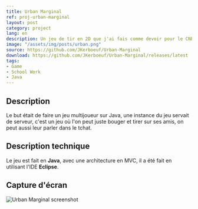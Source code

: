 ```yaml
---
title: Urban Marginal
ref: proj-urban-marginal
layout: post
category: project
lang: en
description: Un jeu de tir en 2D que j'ai fais comme devoir pour le CNED
image: "/assets/img/posts/urban.png"
source: https://github.com/JKerboeuf/Urban-Marginal
download: https://github.com/JKerboeuf/Urban-Marginal/releases/latest
tags:
- Game
- School Work
- Java
---
```


## Description

Le but était de faire un jeu multijoueur sur Java, une instance du jeu servait de serveur, c'est un jeu où l'on peut juste bouger et tirer sur ses amis, on peut aussi leur parler dans le tchat.

## Description technique

Le jeu est fait en **Java**, avec une architecture en MVC, il a été fait en utilisant l'IDE **Eclipse**.

## Capture d'écran

![Urban Marginal screenshot](https://i.imgur.com/QdeYKwh.png)
